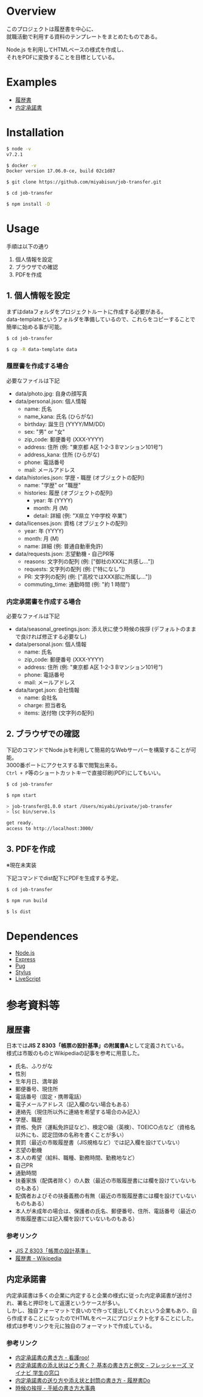 # Overview

このプロジェクトは履歴書を中心に、  
就職活動で利用する資料のテンプレートをまとめたものである。

Node.js を利用してHTMLベースの様式を作成し、  
それをPDFに変換することを目標としている。

# Examples

- [履歴書](https://github.com/miyabisun/job-transfer/blob/master/examples/resume.pdf)
- [内定承諾書](https://github.com/miyabisun/job-transfer/blob/master/examples/decision-acceptance.pdf)

# Installation

```Bash
$ node -v
v7.2.1

$ docker -v
Docker version 17.06.0-ce, build 02c1d87

$ git clone https://github.com/miyabisun/job-transfer.git

$ cd job-transfer

$ npm install -D
```

# Usage

手順は以下の通り

1. 個人情報を設定
2. ブラウザでの確認
3. PDFを作成

## 1. 個人情報を設定

まずはdataフォルダをプロジェクトルートに作成する必要がある。  
data-templateというフォルダを準備しているので、これらをコピーすることで簡単に始める事が可能。

```Bash
$ cd job-transfer

$ cp -R data-template data
```

### 履歴書を作成する場合

必要なファイルは下記

- data/photo.jpg: 自身の顔写真
- data/personal.json: 個人情報
  - name: 氏名
  - name_kana: 氏名 (ひらがな)
  - birthday: 誕生日 (YYYY/MM/DD)
  - sex: "男" or "女"
  - zip_code: 郵便番号 (XXX-YYYY)
  - address: 住所 (例: "東京都 A区 1-2-3 Bマンション101号")
  - address_kana: 住所 (ひらがな)
  - phone: 電話番号
  - mail: メールアドレス
- data/histories.json: 学歴・職歴 (オブジェクトの配列)
  - name: "学歴" or "職歴"
  - histories: 履歴 (オブジェクトの配列)
    - year: 年 (YYYY)
    - month: 月 (M)
    - detail: 詳細 (例: "X県立 Y中学校 卒業")
- data/licenses.json: 資格 (オブジェクトの配列)
  - year: 年 (YYYY)
  - month: 月 (M)
  - name: 詳細 (例: 普通自動車免許)
- data/requests.json: 志望動機・自己PR等
  - reasons: 文字列の配列 (例: ["御社のXXXに共感し..."])
  - requests: 文字列の配列 (例: ["特になし"])
  - PR: 文字列の配列 (例: ["高校ではXXX部に所属し..."])
  - commuting_time: 通勤時間 (例: "約 1 時間")

### 内定承諾書を作成する場合

必要なファイルは下記

- data/seasonal_greetings.json: 添え状に使う時候の挨拶 (デフォルトのままで良ければ修正する必要なし)
- data/personal.json: 個人情報
  - name: 氏名
  - zip_code: 郵便番号 (XXX-YYYY)
  - address: 住所 (例: "東京都 A区 1-2-3 Bマンション101号")
  - phone: 電話番号
  - mail: メールアドレス
- data/target.json: 会社情報
  - name: 会社名
  - charge: 担当者名
  - items: 送付物 (文字列の配列)

## 2. ブラウザでの確認

下記のコマンドでNode.jsを利用して簡易的なWebサーバーを構築することが可能。  
3000番ポートにアクセスする事で閲覧出来る。  
`Ctrl + P`等のショートカットキーで直接印刷(PDF)にしてもいい。

```Bash
$ cd job-transfer

$ npm start

> job-transfer@1.0.0 start /Users/miyabi/private/job-transfer
> lsc bin/serve.ls

get ready.
access to http://localhost:3000/
```

## 3. PDFを作成

※現在未実装

下記コマンドでdist配下にPDFを生成する予定。

```Bash
$ cd job-transfer

$ npm run build

$ ls dist
```

# Dependences

- [Node.js](https://nodejs.org/ja/)
- [Express](http://expressjs.com/ja/)
- [Pug](https://pugjs.org/api/getting-started.html)
- [Stylus](http://stylus-lang.com/)
- [LiveScript](http://livescript.net/)

# 参考資料等

## 履歴書

日本では**JIS Z 8303「帳票の設計基準」の附属書A**として定義されている。  
様式は市販のものとWikipediaの記事を参考に用意した。

- 氏名、ふりがな
- 性別
- 生年月日、満年齢
- 郵便番号、現住所
- 電話番号（固定・携帯電話）
- 電子メールアドレス（記入欄のない場合もある）
- 連絡先（現住所以外に連絡を希望する場合のみ記入）
- 学歴、職歴
- 資格、免許（運転免許証など）、検定○級（英検）、TOEIC○点など（資格名以外にも、認定団体の名称を書くことが多い）
- 賞罰（最近の市販履歴書（JIS規格など）では記入欄を設けていない）
- 志望の動機
- 本人の希望（給料、職種、勤務時間、勤務地など）
- 自己PR
- 通勤時間
- 扶養家族（配偶者除く）の人数（最近の市販履歴書には欄を設けていないものもある）
- 配偶者およびその扶養義務の有無（最近の市販履歴書には欄を設けていないものもある）
- 本人が未成年の場合は、保護者の氏名、郵便番号、住所、電話番号（最近の市販履歴書には記入欄を設けていないものもある）

### 参考リンク

- [JIS Z 8303「帳票の設計基準」](http://kikakurui.com/z8/Z8303-2008-01.html)
- [履歴書 - Wikipedia](https://ja.wikipedia.org/wiki/%E5%B1%A5%E6%AD%B4%E6%9B%B8)

## 内定承諾書

内定承諾書は多くの企業に内定すると企業の様式に従った内定承諾書が送付され、署名と押印をして返還というケースが多い。  
しかし、独自フォーマットで良いので作って提出してくれという企業もあり、自ら作成することになったのでHTMLをベースにプロジェクト化することにした。  
様式は参考リンクを元に独自のフォーマットで作成している。

### 参考リンク

- [内定承諾書の書き方 - 看護roo!](https://www.kango-roo.com/career/knowhow/decision/03.php)
- [内定承諾書の添え状はどう書く？ 基本の書き方と例文 - フレッシャーズ マイナビ 学生の窓口](https://gakumado.mynavi.jp/freshers/articles/42187?page=2)
- [内定承諾書の送り方や添え状と封筒の書き方 - 履歴書Do](http://www.rirekisyodo.com/job-hunt/joboffer-writtenconsent.html)
- [時候の挨拶 - 手紙の書き方大事典](http://www.letter110.net/zikounoaisatsu/)

